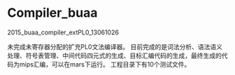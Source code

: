# Compiler_buaa
2015_buaa_compiler_extPL0_13061026

未完成未寄存器分配的扩充PL0文法编译器。
目前完成的是词法分析、语法语义处理、符号表管理、中间代码四元式的生成、目标汇编代码的生成，最终生成的代码为mips汇编，可以在mars下运行。
工程目录下有10个测试文件。
